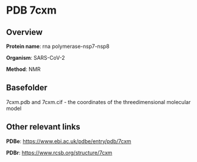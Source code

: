 # PDB 7cxm

## Overview

**Protein name**: rna polymerase-nsp7-nsp8

**Organism**: SARS-CoV-2

**Method**: NMR



## Basefolder

7cxm.pdb and 7cxm.cif - the coordinates of the threedimensional molecular model



## Other relevant links 
**PDBe**:  https://www.ebi.ac.uk/pdbe/entry/pdb/7cxm
 
**PDBr**: https://www.rcsb.org/structure/7cxm 
